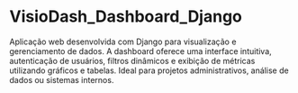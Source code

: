 # VisioDash_Dashboard_Django
Aplicação web desenvolvida com Django para visualização e gerenciamento de dados. A dashboard oferece uma interface intuitiva, autenticação de usuários, filtros dinâmicos e exibição de métricas utilizando gráficos e tabelas. Ideal para projetos administrativos, análise de dados ou sistemas internos.
